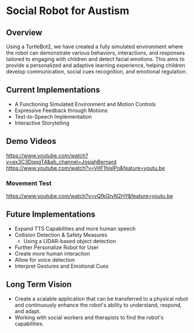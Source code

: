 # Social Robot for Austism
## Overview
Using a TurtleBot2, we have created a fully simulated environment where the robot can demonstrate various behaviors, interactions, and responses tailored to engaging with children and detect facial emotions. This aims to provide a personalized and adaptive learning experience, helping children develop communication, social cues recognition, and emotional regulation.

## Current Implementations 
- A Functioning Simulated Environment and Motion Controls
- Expressive Feedback through Motions
- Text-to-Speech Implementation
- Interactive Storytelling

## Demo Videos
https://www.youtube.com/watch?v=ex3C3DqqgT4&ab_channel=JosiahBernard
https://www.youtube.com/watch?v=VjtF1hjslPo&feature=youtu.be


### Movement Test
https://www.youtube.com/watch?v=vQfkGtvN2HY&feature=youtu.be

## Future Implementations
- Expand TTS Capabilities and more human speech
- Collision Detection & Safety Measures
  - Using a LIDAR-based object detection
- Further Personalize Robot for User 
- Create more human interaction
- Allow for voice detection
- Interpret Gestures and Emotional Cues
## Long Term Vision
- Create a scalable application that can be transferred to a physical robot and continuously enhance the robot's ability to understand, respond, and adapt.
- Working with social workers and therapists to find the robot's capabilities.





